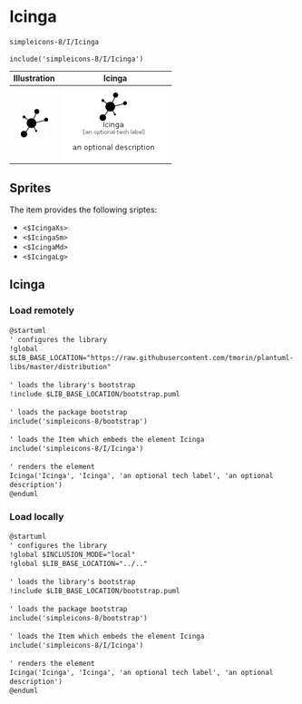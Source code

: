 # Icinga


```text
simpleicons-8/I/Icinga
```

```text
include('simpleicons-8/I/Icinga')
```



| Illustration | Icinga |
| :---: | :---: |
| ![illustration for Illustration](../../simpleicons-8/I/Icinga.png) | ![illustration for Icinga](../../simpleicons-8/I/Icinga.Local.png) |



## Sprites
The item provides the following sriptes:

- `<$IcingaXs>`
- `<$IcingaSm>`
- `<$IcingaMd>`
- `<$IcingaLg>`





## Icinga

### Load remotely
```plantuml
@startuml
' configures the library
!global $LIB_BASE_LOCATION="https://raw.githubusercontent.com/tmorin/plantuml-libs/master/distribution"

' loads the library's bootstrap
!include $LIB_BASE_LOCATION/bootstrap.puml

' loads the package bootstrap
include('simpleicons-8/bootstrap')

' loads the Item which embeds the element Icinga
include('simpleicons-8/I/Icinga')

' renders the element
Icinga('Icinga', 'Icinga', 'an optional tech label', 'an optional description')
@enduml
```

### Load locally
```plantuml
@startuml
' configures the library
!global $INCLUSION_MODE="local"
!global $LIB_BASE_LOCATION="../.."

' loads the library's bootstrap
!include $LIB_BASE_LOCATION/bootstrap.puml

' loads the package bootstrap
include('simpleicons-8/bootstrap')

' loads the Item which embeds the element Icinga
include('simpleicons-8/I/Icinga')

' renders the element
Icinga('Icinga', 'Icinga', 'an optional tech label', 'an optional description')
@enduml
```

